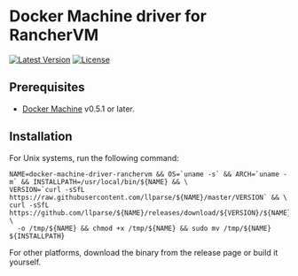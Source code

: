 # Docker Machine driver for RancherVM

[![Latest Version](https://img.shields.io/github/release/llparse/docker-machine-driver-ranchervm.svg?maxAge=8600)]()
[![License](https://img.shields.io/github/license/llparse/docker-machine-driver-ranchervm.svg?maxAge=8600)]()

## Prerequisites

* [Docker Machine](https://github.com/docker/machine/releases) v0.5.1 or later.

## Installation

For Unix systems, run the following command:

```console
NAME=docker-machine-driver-ranchervm && OS=`uname -s` && ARCH=`uname -m` && INSTALLPATH=/usr/local/bin/${NAME} && \
VERSION=`curl -sSfL https://raw.githubusercontent.com/llparse/${NAME}/master/VERSION` && \
curl -sSfL https://github.com/llparse/${NAME}/releases/download/${VERSION}/${NAME}-${OS}-${ARCH} \
  -o /tmp/${NAME} && chmod +x /tmp/${NAME} && sudo mv /tmp/${NAME} ${INSTALLPATH}
```

For other platforms, download the binary from the release page or build it yourself.
